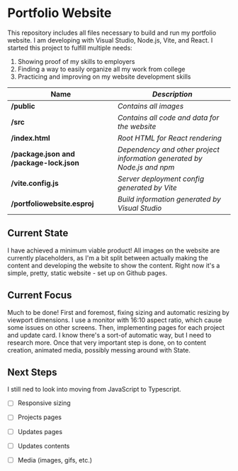 # Portfolio Website

This repository includes all files necessary to build and run my portfolio website. 
I am developing with Visual Studio, Node.js, Vite, and React.
I started this project to fulfill multiple needs:

1. Showing proof of my skills to employers
2. Finding a way to easily organize all my work from college
3. Practicing and improving on my website development skills

| **Name** | *Description* |
| ----------- | ----------- |
| **/public** | *Contains all images* |
| **/src** | *Contains all code and data for the website* |
| **/index.html** | *Root HTML for React rendering* |
| **/package.json and /package-lock.json** | *Dependency and other project information generated by Node.js and npm* |
| **/vite.config.js** | *Server deployment config generated by Vite* |
| **/portfoliowebsite.esproj** | *Build information generated by Visual Studio* |

## Current State

I have achieved a minimum viable product!
All images on the website are currently placeholders, as I'm a bit split between actually making the content and developing the website to show the content.
Right now it's a simple, pretty, static website - set up on Github pages.

## Current Focus

Much to be done! First and foremost, fixing sizing and automatic resizing by viewport dimensions. I use a monitor with 16:10 aspect ratio, which cause some issues on other screens.
Then, implementing pages for each project and update card. I know there's a sort-of automatic way, but I need to research more.
Once that very important step is done, on to content creation, animated media, possibly messing around with State.

## Next Steps
I still ned to look into moving from JavaScript to Typescript.

- [ ] Responsive sizing
- [ ] Projects pages
- [ ] Updates pages
- [ ] Updates contents
- [ ] Media (images, gifs, etc.)

  


